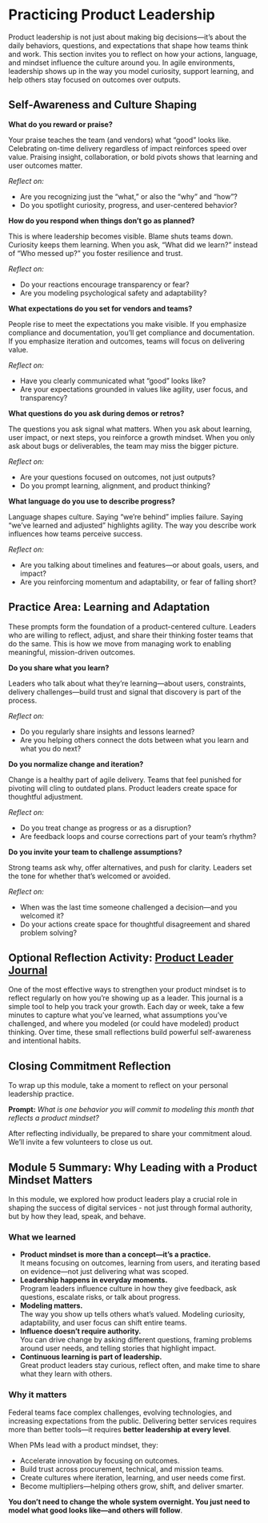 # Practicing Product Leadership 

Product leadership is not just about making big decisions—it’s about the daily behaviors, questions, and expectations that shape how teams think and work. This section invites you to reflect on how your actions, language, and mindset influence the culture around you. In agile environments, leadership shows up in the way you model curiosity, support learning, and help others stay focused on outcomes over outputs.

## Self-Awareness and Culture Shaping

**What do you reward or praise?**

Your praise teaches the team (and vendors) what “good” looks like. Celebrating on-time delivery regardless of impact reinforces speed over value. Praising insight, collaboration, or bold pivots shows that learning and user outcomes matter.

*Reflect on:*

* Are you recognizing just the “what,” or also the “why” and “how”?  
* Do you spotlight curiosity, progress, and user-centered behavior?

**How do you respond when things don’t go as planned?**

This is where leadership becomes visible. Blame shuts teams down. Curiosity keeps them learning. When you ask, “What did we learn?” instead of “Who messed up?” you foster resilience and trust.

*Reflect on:*

* Do your reactions encourage transparency or fear?  
* Are you modeling psychological safety and adaptability?

**What expectations do you set for vendors and teams?**  

People rise to meet the expectations you make visible. If you emphasize compliance and documentation, you’ll get compliance and documentation. If you emphasize iteration and outcomes, teams will focus on delivering value.

*Reflect on:*

* Have you clearly communicated what “good” looks like?  
* Are your expectations grounded in values like agility, user focus, and transparency?

**What questions do you ask during demos or retros?**

The questions you ask signal what matters. When you ask about learning, user impact, or next steps, you reinforce a growth mindset. When you only ask about bugs or deliverables, the team may miss the bigger picture.

*Reflect on:*

* Are your questions focused on outcomes, not just outputs?  
* Do you prompt learning, alignment, and product thinking?

**What language do you use to describe progress?**  

Language shapes culture. Saying “we’re behind” implies failure. Saying “we’ve learned and adjusted” highlights agility. The way you describe work influences how teams perceive success.

*Reflect on:*

* Are you talking about timelines and features—or about goals, users, and impact?  
* Are you reinforcing momentum and adaptability, or fear of falling short?

## Practice Area: Learning and Adaptation

These prompts form the foundation of a product-centered culture. Leaders who are willing to reflect, adjust, and share their thinking foster teams that do the same. This is how we move from managing work to enabling meaningful, mission-driven outcomes.

**Do you share what you learn?**  

Leaders who talk about what they’re learning—about users, constraints, delivery challenges—build trust and signal that discovery is part of the process.

*Reflect on:*

* Do you regularly share insights and lessons learned?  
* Are you helping others connect the dots between what you learn and what you do next?

**Do you normalize change and iteration?**  

Change is a healthy part of agile delivery. Teams that feel punished for pivoting will cling to outdated plans. Product leaders create space for thoughtful adjustment.

*Reflect on:*

* Do you treat change as progress or as a disruption?  
* Are feedback loops and course corrections part of your team’s rhythm?

**Do you invite your team to challenge assumptions?**  

Strong teams ask why, offer alternatives, and push for clarity. Leaders set the tone for whether that’s welcomed or avoided.

*Reflect on:*

* When was the last time someone challenged a decision—and you welcomed it?  
* Do your actions create space for thoughtful disagreement and shared problem solving?

## Optional Reflection Activity: [Product Leader Journal](https://github.com/usds/ditap-curriculum-update/blob/main/3_Curriculum/3C_DITAP-Adaptation-Curriculum/3C.1_DITAP-Product-Thinking-And-Acquistions-Curriculum/Module%205/Class%20Activity%3A%20Product%20Leader%20Journal.md) 

One of the most effective ways to strengthen your product mindset is to reflect regularly on how you’re showing up as a leader. This journal is a simple tool to help you track your growth. Each day or week, take a few minutes to capture what you’ve learned, what assumptions you’ve challenged, and where you modeled (or could have modeled) product thinking. Over time, these small reflections build powerful self-awareness and intentional habits.

## Closing Commitment Reflection

To wrap up this module, take a moment to reflect on your personal leadership practice.

**Prompt:** *What is one behavior you will commit to modeling this month that reflects a product mindset?*

After reflecting individually, be prepared to share your commitment aloud. We’ll invite a few volunteers to close us out.

## Module 5 Summary: Why Leading with a Product Mindset Matters

In this module, we explored how product leaders play a crucial role in shaping the success of digital services \- not just through formal authority, but by how they lead, speak, and behave.

### What we learned

* **Product mindset is more than a concept—it’s a practice.**  
  It means focusing on outcomes, learning from users, and iterating based on evidence—not just delivering what was scoped.  
* **Leadership happens in everyday moments.**  
  Program leaders influence culture in how they give feedback, ask questions, escalate risks, or talk about progress.  
* **Modeling matters.**  
  The way you show up tells others what’s valued. Modeling curiosity, adaptability, and user focus can shift entire teams.  
* **Influence doesn’t require authority.**  
  You can drive change by asking different questions, framing problems around user needs, and telling stories that highlight impact.  
* **Continuous learning is part of leadership.**  
  Great product leaders stay curious, reflect often, and make time to share what they learn with others.

### Why it matters

Federal teams face complex challenges, evolving technologies, and increasing expectations from the public. Delivering better services requires more than better tools—it requires **better leadership at every level**.

When PMs lead with a product mindset, they:

* Accelerate innovation by focusing on outcomes.  
* Build trust across procurement, technical, and mission teams.  
* Create cultures where iteration, learning, and user needs come first.  
* Become multipliers—helping others grow, shift, and deliver smarter.

**You don’t need to change the whole system overnight. You just need to model what good looks like—and others will follow**.

